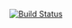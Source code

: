 [![Build Status](https://travis-ci.org/shevaaaa17/hauuhauu.svg?branch=Tanya)](https://travis-ci.org/shevaaaa17/hauuhauu)
